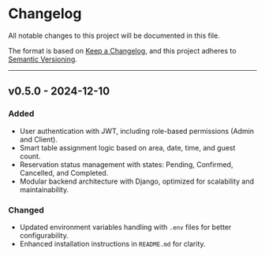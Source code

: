 # Changelog

All notable changes to this project will be documented in this file.

The format is based on [Keep a Changelog](https://keepachangelog.com/), and this project adheres to [Semantic Versioning](https://semver.org/).

---

## v0.5.0 - 2024-12-10

### Added

- User authentication with JWT, including role-based permissions (Admin and Client).
- Smart table assignment logic based on area, date, time, and guest count.
- Reservation status management with states: Pending, Confirmed, Cancelled, and Completed.
- Modular backend architecture with Django, optimized for scalability and maintainability.

### Changed

- Updated environment variables handling with `.env` files for better configurability.
- Enhanced installation instructions in `README.md` for clarity.
